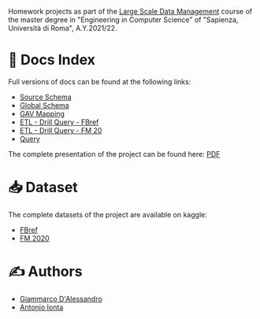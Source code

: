Homework projects as part of the [Large Scale Data Management](http://www.diag.uniroma1.it/~lembo/teaching/LargeScaleDataManagement/) course of the master degree in "Engineering in Computer Science" of "Sapienza, Università di Roma", A.Y.2021/22.

# &#128196; Docs Index

Full versions of docs can be found at the following links: 

* [Source Schema](https://giamdalessandro.github.io/largeScaleDataManagement/Information%20Integration/Source_Schema.html)
* [Global Schema](https://giamdalessandro.github.io/largeScaleDataManagement/Information%20Integration/Global_Schema.html)
* [GAV Mapping](https://giamdalessandro.github.io/largeScaleDataManagement/Information%20Integration/GAV_Mapping.html)
* [ETL - Drill Query - FBref](https://github.com/giamdalessandro/largeScaleDataManagement/blob/main/docs/Information%20Integration/Drill-Extraction_Query-FBref.sql)
* [ETL - Drill Query - FM 20](https://github.com/giamdalessandro/largeScaleDataManagement/blob/main/docs/Information%20Integration/Drill-Extraction_Query-FM20.sql)
* [Query](https://giamdalessandro.github.io/largeScaleDataManagement/Information%20Integration/Query.html)

The complete presentation of the project can be found here: [PDF](https://github.com/giamdalessandro/largeScaleDataManagement/blob/main/docs/Information%20Integration/Presentation.pdf)

# &#128229; Dataset

The complete datasets of the project are available on kaggle:

- [FBref](https://www.kaggle.com/biniyamyohannes/soccer-player-data-from-fbrefcom)
- [FM 2020](https://www.kaggle.com/ktyptorio/football-manager-2020)

# &#9997; Authors

* [Giammarco D'Alessandro](https://github.com/giamdalessandro)
* [Antonio Ionta](https://github.com/A-I-18)
